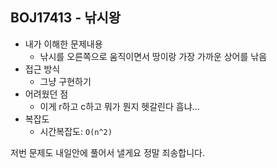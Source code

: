 ## BOJ17413 - 낚시왕

- 내가 이해한 문제내용
  - 낚시를 오른쪽으로 움직이면서 땅이랑 가장 가까운 상어를 낚음
- 접근 방식
  - 그냥 구현하기
- 어려웠던 점
  - 이게 r하고 c하고 뭐가 뭔지 헷갈린다 흠냐...
- 복잡도
  - 시간복잡도:  `O(n^2)`

저번 문제도 내일안에 풀어서 낼게요 정말 죄송합니다.